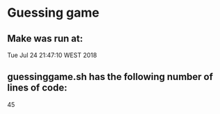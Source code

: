# Guessing game
## Make was run at: 
Tue Jul 24 21:47:10 WEST 2018
## guessinggame.sh has the following number of lines of code: 
45
